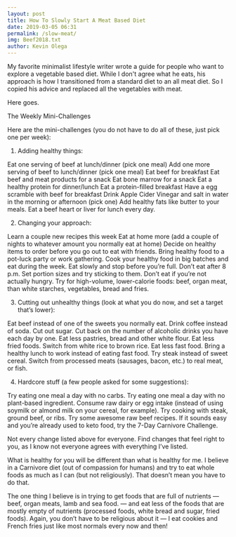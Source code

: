 ```yaml
--- 
layout: post 
title: How To Slowly Start A Meat Based Diet
date: 2019-03-05 06:31
permalink: /slow-meat/
img: Beef2018.txt 
author: Kevin Olega 
--- 
```

My favorite minimalist lifestyle writer wrote a guide for people who want to explore a vegetable based diet. While I don't agree what he eats, his approach is how I transitioned from a standard diet to an all meat diet. So I copied his advice and replaced all the vegetables with meat.

Here goes.


The Weekly Mini-Challenges

Here are the mini-challenges (you do not have to do all of these, just pick one per week):

1. Adding healthy things:

Eat one serving of beef at lunch/dinner (pick one meal)
Add one more serving of beef to lunch/dinner (pick one meal)
Eat beef for breakfast
Eat beef and meat products for a snack
Eat bone marrow for a snack
Eat a healthy protein for dinner/lunch
Eat a protein-filled breakfast
Have a egg scramble with beef for breakfast
Drink Apple Cider Vinegar and salt in water in the morning or afternoon (pick one)
Add healthy fats like butter to your meals.
Eat a beef heart or liver for lunch every day.

2. Changing your approach:

Learn a couple new recipes this week
Eat at home more (add a couple of nights to whatever amount you normally eat at home)
Decide on healthy items to order before you go out to eat with friends.
Bring healthy food to a pot-luck party or work gathering.
Cook your healthy food in big batches and eat during the week.
Eat slowly and stop before you’re full.
Don’t eat after 8 p.m.
Set portion sizes and try sticking to them.
Don’t eat if you’re not actually hungry.
Try for high-volume, lower-calorie foods: beef, organ meat, than white starches, vegetables, bread and fries.

3. Cutting out unhealthy things (look at what you do now, and set a target that’s lower):

Eat beef instead of one of the sweets you normally eat.
Drink coffee instead of soda.
Cut out sugar.
Cut back on the number of alcoholic drinks you have each day by one.
Eat less pastries, bread and other white flour.
Eat less fried foods.
Switch from white rice to brown rice.
Eat less fast food.
Bring a healthy lunch to work instead of eating fast food.
Try steak instead of sweet cereal.
Switch from processed meats (sausages, bacon, etc.) to real meat, or fish.

4. Hardcore stuff (a few people asked for some suggestions):

Try eating one meal a day with no carbs.
Try eating one meal a day with no plant-based ingredient.
Consume raw dairy or egg intake (instead of using soymilk or almond milk on your cereal, for example).
Try cooking with steak, ground beef, or ribs.
Try some awesome raw beef recipes.
If it sounds easy and you’re already used to keto food, try the 7-Day Carnivore Challenge.

Not every change listed above for everyone. Find changes that feel right to you, as I know not everyone agrees with everything I’ve listed.

What is healthy for you will be different than what is healthy for me. I believe in a Carnivore diet (out of compassion for humans) and try to eat whole foods as much as I can (but not religiously). That doesn’t mean you have to do that.

The one thing I believe is in trying to get foods that are full of nutrients — beef, organ meats, lamb and sea food. — and eat less of the foods that are mostly empty of nutrients (processed foods, white bread and sugar, fried foods). Again, you don’t have to be religious about it — I eat cookies and French fries just like most normals every now and then!